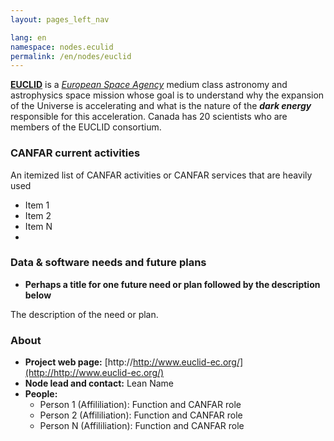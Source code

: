 ```yaml
---
layout: pages_left_nav

lang: en
namespace: nodes.eculid
permalink: /en/nodes/euclid
---
```


<!-- Content start -->


[**EUCLID**](http://www.euclid-ec.org/) is a [_European Space Agency_](http://www.esa.int/ESA) medium class astronomy and astrophysics space mission whose goal is to understand why the expansion of the Universe is accelerating and what is the nature of the _**dark energy**_ responsible for this acceleration. Canada has 20 scientists who are members of the EUCLID consortium.



### CANFAR current activities

An itemized list of CANFAR activities or  CANFAR services that are heavily used


* Item 1
* Item 2
* Item N
*

### Data & software needs and future plans

* **Perhaps a title for one future need or plan followed by the description below**

The description of the need or plan.

### About

* **Project web page:** [http://http://www.euclid-ec.org/](http://http://www.euclid-ec.org/)
* **Node lead and contact:** Lean Name
* **People:**
  * Person 1 (Affililiation): Function and CANFAR role
  * Person 2 (Affililiation): Function and CANFAR role
  * Person N (Affililiation): Function and CANFAR role




<!-- Content end -->
